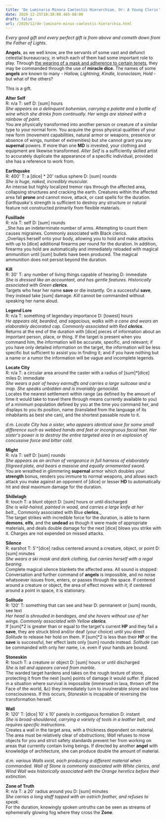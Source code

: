 ```yaml
---
title: 'De Luminaria Minora Caelestis Hierarchiae, Or: A Young Cleric''s Illustrated Primer'
date: 2020-12-25T10:30:00.465-08:00
draft: false
url: /2020/12/de-luminare-minus-caelestis-hierarchia.html
---
```


_Every good gift and every perfect gift is from above and cometh down from the Father of Lights._ 

**Angels**, as we well know, are the servants of some vast and defunct celestial bureaucracy, in which each of them had some important role to play. Through [the wearing of a mask and adherence to certain tenets](https://as-they-must.blogspot.com/2020/06/blessed-even-more-glog-classes-clerics.html), they may be commanded through the use of **miracle dice**. The names of some **angels** are known to many - _Hallow, Lightning, Kindle, Iconoclasm, Hold_ - but what of the others?

This is a gift.

**Alter Self**  
R: n/a T: self D: \[sum\] hours  
_She appears as a delinquent bohemian, carrying a palette and a bottle of wine which she drinks from continually. Her wings are stained with a rainbow of paint._  
You are physically transformed into another person or creature of a similar type to your normal form. You acquire the gross physical qualities of your new form (movement capabilities, natural armor or weapons, presence or absence of wings, number of extremities) but she cannot grant you any **supernal** powers. If more than one **MD** is invested, your clothing and equipment are likewise transformed. _Alter Self_ is a sufficiently skilled artist to accurately duplicate the appearance of a specific individual, provided she has a reference to work from.

**Earthquake**  
R: 400' T: a \[dice\] \* 20' radius sphere D: \[sum\] rounds  
_She is huge, naked, incredibly muscular._  
An intense but highly localized tremor rips through the affected area, collapsing structures and cracking the earth. Creatures within the affected area fall **prone** and cannot move, attack, or cast spells for the duration. _Earthquake_'s strength is sufficient to destroy any structure or natural feature not constructed primarily from flexible materials.

**Fusillade**  
R: n/a T: self D: \[sum\] rounds  
_She has an indeterminate number of arms. Attempting to count them causes migraines. Commonly associated with Black clerics.  
_Overlays herself onto your body, allowing you to hold and make attacks with up to \[dice\] additional firearms per round for the duration. In addition, firearms you hold are automatically and immediately reloaded with magical ammunition until \[sum\] bullets have been produced. The magical ammunition does not persist beyond the duration.

**Kill**  
R: 30' T: any number of living things capable of hearing D: immediate  
_She is dressed like an accountant, and has gentle features. Historically associated with Green __clerics__._  
Targets who hear her name **save** or die instantly. On a successful **save**, they instead take \[sum\] damage. _Kill_ cannot be commanded without speaking her name aloud.  

**Legend Lore**  
R: n/a T: something of legendary importance D: \[lowest\] hours  
_He appears old, bearded, and sagacious, walks with a cane and wears an elaborately decorated cap. Commonly associated with Red __clerics__._  
Returns at the end of the duration with \[dice\] pieces of information about an important person, place, or thing. If the target is present when you command him, the information will be accurate, specific, and relevant; if you have only detailed information on the target, the information will be less specific but sufficient to assist you in finding it; and if you have nothing but a name or a rumor the information will be vague and incomplete legends.

**Locate City**  
R: n/a T: a circular area around the caster with a radius of \[sum\]\*\[dice\] miles D: immediate  
_She wears a pair of heavy earmuffs and carries a large suitcase and a map. She speaks unbidden and is invariably genocidal._  
Locates the nearest settlement within range (as defined by the amount of time it would take to travel there through means currently available to you) of a minimum population defined by you at the time you command her, and displays to you its position, name (translated from the language of its inhabitants as best she can), and the shortest passable route to it.  

_d.m. Locate City has a sister, who appears identical save for some small difference such as webbed hands and feet or incongruous facial hair. Her sister's power is to destroy the entire targeted area in an explosion of concussive force and bitter cold._

**Might**  
R: n/a T: self D: \[sum\] rounds  
_She appears as an archon of vengeance in full harness of elaborately filigreed plate, and bears a massive and equally ornamented sword._  
You are wreathed in glimmering **supernal** armor which doubles your **strength** bonus, renders you immune to normal weapons, and allows each attack you make against an opponent of \[dice\] or lesser **HD** to automatically hit and deal maximum damage for the duration.

**Shillelagh**  
R: touch T: a blunt object D: \[sum\] hours or until discharged  
_She is wild-haired, painted in woad, and carries a large knife at her belt.__ Commonly associated with Blue __clerics__._  
The target strikes with incredible force for the duration, is able to harm **demons**, **elfs**, and the **undead** as though it were made of appropriate materials, and deals double damage for the next \[dice\] blows you strike with it. Charges are not expended on missed attacks.

**Silence**  
R: earshot T: 5'^\[dice\] radius centered around a creature, object, or point D: \[sum\] minutes  
_She wears a ski mask and dark clothing, but carries herself with a regal bearing._  
Complete magical silence blankets the affected area. All sound is stopped: Conversation and further command of **angels** is impossible, and no noise whatsoever issues from, enters, or passes through the space. If centered around a creature or object, the area of effect moves with it; if centered around a point in space, it is stationary.

**Solitude**  
R: 120' T: something that can see and hear D: permanent or \[sum\] rounds, see text  
_Her head is shrouded in bandages, and she hovers without use of her wings. Commonly associated with Yellow __clerics__._  
If \[sum\]\*2 is greater than or equal to the target's current **HP** and they fail a **save**, they are struck blind and/or deaf (your choice) until you direct _Solitude_ to release her hold on them. If \[sum\]\*2 is less than their **HP** or the **save** is successful, her effect lasts only \[sum\] rounds instead. _Solitude_ can be commanded with only her name, i.e. even if your hands are bound.

**Stoneskin**  
R: touch T: a creature or object D: \[sum\] hours or until discharged  
_She is tall and appears carved from marble._  
The warded target hardens and takes on the rough texture of stone, protecting it from the next \[sum\] points of damage it would suffer. If placed in a situation where survival is impossible (immersed in lava, thrown off the Face of the world, &c) they immediately turn to invulnerable stone and lose consciousness. If this occurs, _Stoneskin_ is incapable of reversing the transformation herself.

**Wall**  
R: 120' T: \[dice\] 10' x 10' panels in contiguous formation D: instant  
_She is broad-shouldered, carrying a variety of tools in a leather belt, and requires specific instructions._  
Creates a wall in the target area, with a thickness dependent on material. The area must be relatively clear of obstructions; _Wall_ refuses to move objects for you and strict safety standards prevent her from working on areas that currently contain living beings. If directed by another **angel** with knowledge of architecture, she can produce double the amount of material.

_d.m. various Walls exist, each producing a different material when commanded. Wall of Stone is commonly associated with White clerics, and Wind Wall was historically associated with the Orange heretics before their extinction._

**Zone of Truth**  
R: n/a T: a 20' radius around you D: \[sum\] minutes  
_She carries a long staff topped with an ostrich feather, and refuses to speak._  
For the duration, knowingly spoken untruths can be seen as streams of ephemerally glowing fog where they cross the **Zone**.